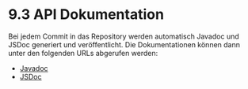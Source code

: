 # 9.3 API Dokumentation

Bei jedem Commit in das Repository werden automatisch Javadoc und JSDoc generiert und veröffentlicht. Die Dokumentationen können dann unter den folgenden URLs abgerufen werden:

* [Javadoc](https://intranda.github.io/goobi-viewer-core/goobi-viewer-core/doc/javadoc/index.html)
* [JSDoc](https://intranda.github.io/goobi-viewer-core/goobi-viewer-core/doc/jsdoc/index.html)

